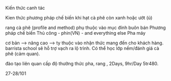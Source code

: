 Kiến thức canh tác

Kien thức phương pháp chế biến khi hạt cà phê còn xanh hoặc ướt (ủ)

rang cà phê (profile and method)
	phụ thuộc vào mục đính buôn bán
Phương pháp chế biến
	Thủ công - phin(VN)
			 - and everything else
	Pha máy

cơ bản --> nâng cao --> ty thuộc vào nhận thức mang đến cho khách hàng.
barrista school sẽ hỗ trợ vạch ra lộ trình. 
Có thể học lớp nếm/đánh giá cà phê (cảm quan).

đào tạo liên quan cấp độ thưởng thức pha, rang , 2Days, 9hr/Day 5tr480.

27-28/101
